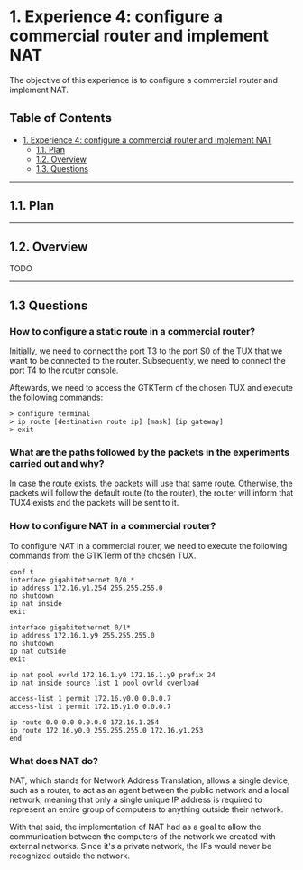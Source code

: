 # 1. Experience 4: configure a commercial router and implement NAT

The objective of this experience is to configure a commercial router and implement NAT. 

## Table of Contents<!-- omit in toc -->

- [1. Experience 4: configure a commercial router and implement NAT](#1-experience-4-configure-a-commercial-router-and-implement-nat)
  - [1.1. Plan](#11-plan)
  - [1.2. Overview](#12-overview)
  - [1.3. Questions](#13-questions)

***

## 1.1. Plan

***

## 1.2. Overview

TODO

***
## 1.3 Questions

### How to configure a static route in a commercial router?

Initially, we need to connect the port T3 to the port S0 of the TUX that we want to be connected to the router. Subsequently, we need to connect the port T4 to the router console.  

Aftewards, we need to access the GTKTerm of the chosen TUX and execute the following commands:
        
    > configure terminal
    > ip route [destination route ip] [mask] [ip gateway]
    > exit


### What are the paths followed by the packets in the experiments carried out and why?

In case the route exists, the packets will use that same route. Otherwise, the packets will follow the default route (to the router), the router will inform that TUX4 exists and the packets will be sent to it. 

### How to configure NAT in a commercial router?  

To configure NAT in a commercial router, we need to execute the following commands from the GTKTerm of the chosen TUX.

    conf t
    interface gigabitethernet 0/0 *
    ip address 172.16.y1.254 255.255.255.0
    no shutdown
    ip nat inside
    exit

    interface gigabitethernet 0/1*
    ip address 172.16.1.y9 255.255.255.0
    no shutdown
    ip nat outside
    exit

    ip nat pool ovrld 172.16.1.y9 172.16.1.y9 prefix 24
    ip nat inside source list 1 pool ovrld overload

    access-list 1 permit 172.16.y0.0 0.0.0.7
    access-list 1 permit 172.16.y1.0 0.0.0.7

    ip route 0.0.0.0 0.0.0.0 172.16.1.254
    ip route 172.16.y0.0 255.255.255.0 172.16.y1.253
    end



### What does NAT do?

NAT, which stands for Network Address Translation, allows a single device, such as a router, to act as an agent between the public network and a local network, meaning that only a single unique IP address is required to represent an entire group of computers to anything outside their network. 
 
With that said, the implementation of NAT had as a goal to allow the communication between the computers of the network we created with external networks. Since it's a private network, the IPs would never be recognized outside the network.
